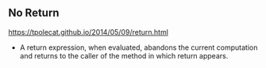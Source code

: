 
## No Return

https://tpolecat.github.io/2014/05/09/return.html

* A return expression, when evaluated, abandons the current computation and returns to the caller of the method in which return appears.
